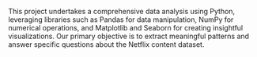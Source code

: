 This project undertakes a comprehensive data analysis using Python, leveraging libraries such as Pandas for data manipulation, NumPy for numerical operations, and Matplotlib and Seaborn for creating insightful visualizations. 
Our primary objective is to extract meaningful patterns and answer specific questions about the Netflix content dataset.

